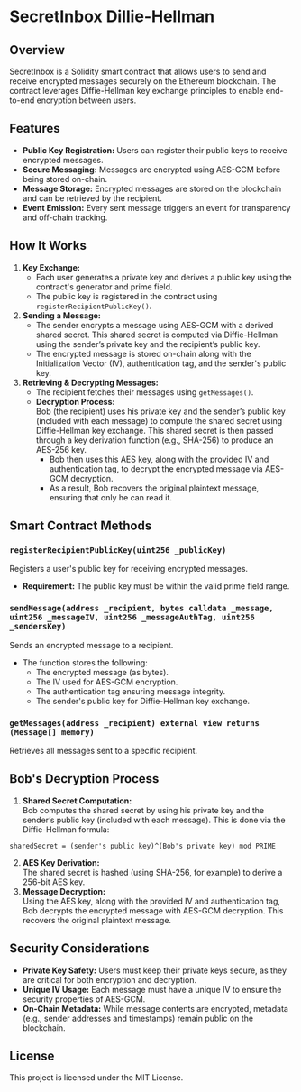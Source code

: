 # SecretInbox Dillie-Hellman

## Overview

SecretInbox is a Solidity smart contract that allows users to send and receive encrypted messages securely on the Ethereum blockchain. The contract leverages Diffie-Hellman key exchange principles to enable end-to-end encryption between users.

## Features

- **Public Key Registration:** Users can register their public keys to receive encrypted messages.
- **Secure Messaging:** Messages are encrypted using AES-GCM before being stored on-chain.
- **Message Storage:** Encrypted messages are stored on the blockchain and can be retrieved by the recipient.
- **Event Emission:** Every sent message triggers an event for transparency and off-chain tracking.

## How It Works

1. **Key Exchange:**
   - Each user generates a private key and derives a public key using the contract's generator and prime field.
   - The public key is registered in the contract using `registerRecipientPublicKey()`.
2. **Sending a Message:**
   - The sender encrypts a message using AES-GCM with a derived shared secret. This shared secret is computed via Diffie-Hellman using the sender’s private key and the recipient’s public key.
   - The encrypted message is stored on-chain along with the Initialization Vector (IV), authentication tag, and the sender's public key.
3. **Retrieving & Decrypting Messages:**
   - The recipient fetches their messages using `getMessages()`.
   - **Decryption Process:**  
     Bob (the recipient) uses his private key and the sender’s public key (included with each message) to compute the shared secret using Diffie-Hellman key exchange. This shared secret is then passed through a key derivation function (e.g., SHA-256) to produce an AES-256 key.
     - Bob then uses this AES key, along with the provided IV and authentication tag, to decrypt the encrypted message via AES-GCM decryption.
     - As a result, Bob recovers the original plaintext message, ensuring that only he can read it.

## Smart Contract Methods

### `registerRecipientPublicKey(uint256 _publicKey)`

Registers a user's public key for receiving encrypted messages.

- **Requirement:** The public key must be within the valid prime field range.

### `sendMessage(address _recipient, bytes calldata _message, uint256 _messageIV, uint256 _messageAuthTag, uint256 _sendersKey)`

Sends an encrypted message to a recipient.

- The function stores the following:
  - The encrypted message (as bytes).
  - The IV used for AES-GCM encryption.
  - The authentication tag ensuring message integrity.
  - The sender's public key for Diffie-Hellman key exchange.

### `getMessages(address _recipient) external view returns (Message[] memory)`

Retrieves all messages sent to a specific recipient.

## Bob's Decryption Process

1. **Shared Secret Computation:**  
   Bob computes the shared secret by using his private key and the sender’s public key (included with each message). This is done via the Diffie-Hellman formula:

```
sharedSecret = (sender's public key)^(Bob's private key) mod PRIME
```

2. **AES Key Derivation:**  
   The shared secret is hashed (using SHA-256, for example) to derive a 256-bit AES key.
3. **Message Decryption:**  
   Using the AES key, along with the provided IV and authentication tag, Bob decrypts the encrypted message with AES-GCM decryption. This recovers the original plaintext message.

## Security Considerations

- **Private Key Safety:** Users must keep their private keys secure, as they are critical for both encryption and decryption.
- **Unique IV Usage:** Each message must have a unique IV to ensure the security properties of AES-GCM.
- **On-Chain Metadata:** While message contents are encrypted, metadata (e.g., sender addresses and timestamps) remain public on the blockchain.

## License

This project is licensed under the MIT License.
